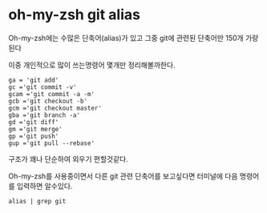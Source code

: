 # oh-my-zsh git alias

Oh-my-zsh에는 수많은 단축어(alias)가 있고 그중 git에 관련된 단축어만 150개 가량 된다 

이중 개인적으로 많이 쓰는명령어 몇개만 정리해볼까한다.

~~~shell
ga = 'git add'
gc ='git commit -v'
gcam ='git commit -a -m'
gcb ='git checkout -b'
gcm ='git checkout master'
gba ='git branch -a'
gd ='git diff'
gm ='git merge'
gp ='git push'
gup ='git pull --rebase'
~~~

구조가 꽤나 단순하여 외우기 편할것같다.

Oh-my-zsh를 사용중이면서 다른 git 관련 단축어를 보고싶다면 터미널에 다음 명령어를 입력하면 알수있다.

~~~shell
alias | grep git
~~~